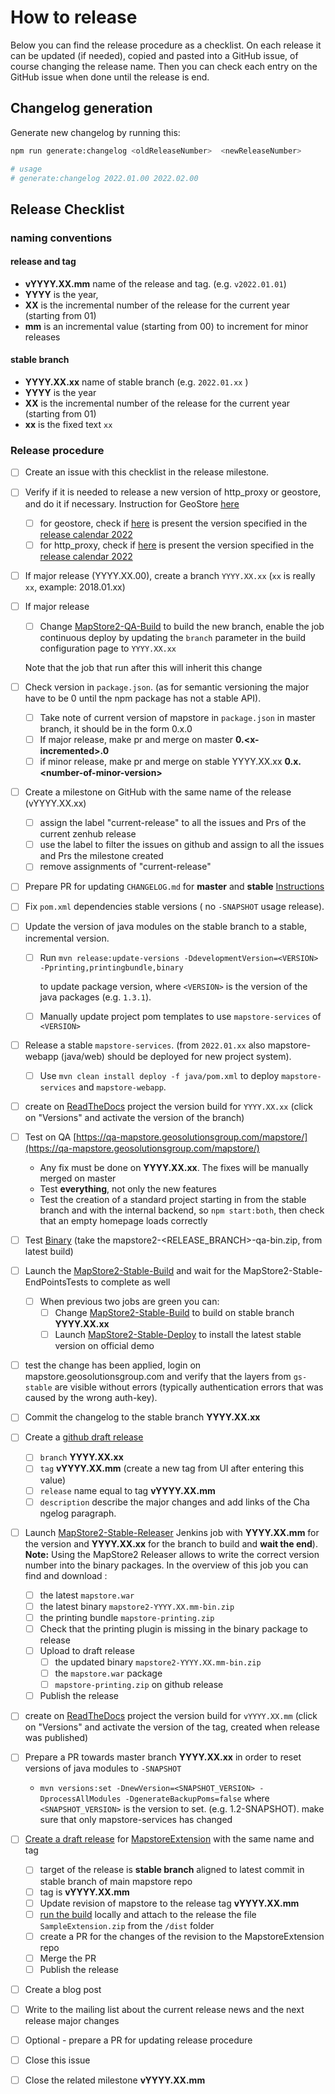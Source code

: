 # How to release

Below you can find the release procedure as a checklist. On each release it can be updated (if needed), copied and pasted into a GitHub issue, of course changing the release name.
Then you can check each entry on the GitHub issue when done until the release is end.

## Changelog generation

Generate new changelog by running this:

```sh
npm run generate:changelog <oldReleaseNumber>  <newReleaseNumber>

# usage
# generate:changelog 2022.01.00 2022.02.00
```

## Release Checklist

### naming conventions

#### release and tag

- **vYYYY.XX.mm** name of the release and tag. (e.g. `v2022.01.01`)
- **YYYY** is the year,
- **XX** is the incremental number of the release for the current year (starting from 01)
- **mm** is an incremental value (starting from 00) to increment for minor releases

#### stable branch

- **YYYY.XX.xx** name of stable branch (e.g. `2022.01.xx` )
- **YYYY** is the year
- **XX** is the incremental number of the release for the current year (starting from 01)
- **xx** is the fixed text `xx`

### Release procedure

- [ ] Create an issue with this checklist in the release milestone.
- [ ] Verify if it is needed to release a new version of http_proxy or geostore, and do it if necessary. Instruction for GeoStore [here](https://github.com/geosolutions-it/geostore/wiki/Release-Process)
  - [ ] for geostore, check if [here](https://maven.geo-solutions.it/it/geosolutions/geostore/geostore-webapp/) is present the version specified in the [release calendar 2022](https://github.com/geosolutions-it/MapStore2/wiki/MapStore-Releases-2022)
  - [ ] for http_proxy, check if [here](https://mvnrepository.com/artifact/proxy/http_proxy) is present the version specified in the [release calendar 2022](https://github.com/geosolutions-it/MapStore2/wiki/MapStore-Releases-2022)
- [ ] If major release (YYYY.XX.00), create a branch `YYYY.XX.xx`  (`xx` is really `xx`, example: 2018.01.xx)
- [ ] If major release
  - [ ] Change [MapStore2-QA-Build](http://build.geosolutionsgroup.com/view/MapStore/job/MapStore/view/MapStore%20QA/job/MapStore2-QA-Build/)
  to build the new branch, enable the job continuous deploy by updating the `branch` parameter in the build configuration page to `YYYY.XX.xx`
  
  Note that the job that run after this will inherit this change
- [ ] Check version in `package.json`. (as for semantic versioning the major have to be 0 until the npm package has not a stable API).
  - [ ] Take note of current version of mapstore in `package.json` in master branch, it should be in the form 0.x.0
  - [ ] If major release, make pr and merge on master **0.&lt;x-incremented&gt;.0**
  - [ ] if minor release, make pr and merge on stable YYYY.XX.xx **0.x.&lt;number-of-minor-version&gt;**
- [ ] Create a milestone on GitHub with the same name of the release (vYYYY.XX.xx)
  - [ ] assign the label "current-release" to all the issues and Prs of the current zenhub release
  - [ ] use the label to filter the issues on github and assign to all the issues and Prs the milestone created
  - [ ] remove assignments of "current-release"
- [ ] Prepare PR for updating `CHANGELOG.md` for **master** and **stable** [Instructions](https://mapstore.readthedocs.io/en/latest/developer-guide/release/#changelog-generation)
- [ ] Fix `pom.xml` dependencies stable versions ( no `-SNAPSHOT` usage release).
- [ ] Update the version of java modules on the stable branch to a stable, incremental version.
  - [ ] Run `mvn release:update-versions -DdevelopmentVersion=<VERSION> -Pprinting,printingbundle,binary`
  
    to update package version, where `<VERSION>` is the version of the java packages (e.g. `1.3.1`).
  - [ ] Manually update project pom templates to use `mapstore-services` of `<VERSION>`
- [ ] Release a stable `mapstore-services`. (from `2022.01.xx` also mapstore-webapp (java/web) should be deployed for new project system).
  - [ ] Use `mvn clean install deploy -f java/pom.xml` to deploy `mapstore-services` and `mapstore-webapp`.
- [ ] create on [ReadTheDocs](https://readthedocs.org/projects/mapstore/) project the version build for `YYYY.XX.xx` (click on "Versions" and activate the version of the branch)
- [ ] Test on QA [https://qa-mapstore.geosolutionsgroup.com/mapstore/](https://qa-mapstore.geosolutionsgroup.com/mapstore/)
  - Any fix must be done on **YYYY.XX.xx**. The fixes will be manually merged on master
  - Test **everything**, not only the new features
  - Test the creation of a standard project starting in from the stable branch and with the internal backend, so `npm start:both`, then check that an empty homepage loads correctly
- [ ] Test [Binary](http://build.geosolutionsgroup.com/view/MapStore/job/MapStore/view/MapStore%20QA/job/MapStore2-QA-Build/) (take the mapstore2-<RELEASE_BRANCH>-qa-bin.zip, from latest build)
- [ ] Launch the [MapStore2-Stable-Build](http://build.geosolutionsgroup.com/view/MapStore/job/MapStore/view/MapStore%20Stable/job/MapStore2-Stable-Build/) and wait for the MapStore2-Stable-EndPointsTests to complete as well
  - [ ] When previous two jobs are green you can:
    - [ ] Change [MapStore2-Stable-Build](http://build.geosolutionsgroup.com/view/MapStore/job/MapStore/view/MapStore%20QA/job/MapStore2-Stable-Build/) to build on stable branch **YYYY.XX.xx**
    - [ ] Launch [MapStore2-Stable-Deploy](http://build.geosolutionsgroup.com/view/MapStore/job/MapStore/view/MapStore%20Stable/job/MapStore2-Stable-Deploy/) to install the latest stable version on official demo
- [ ] test the change has been applied, login on mapstore.geosolutionsgroup.com and verify that the layers from `gs-stable` are visible without errors (typically authentication errors that was caused by the wrong auth-key).
- [ ] Commit the changelog to the stable branch **YYYY.XX.xx**
- [ ] Create a [github draft release](https://github.com/geosolutions-it/MapStore2/releases)
  - [ ] `branch` **YYYY.XX.xx**
  - [ ] `tag` **vYYYY.XX.mm** (create a new tag from UI after entering this value)
  - [ ] `release` name equal to tag **vYYYY.XX.mm**  
  - [ ] `description` describe the major changes and add links of the Cha ngelog paragraph.
- [ ] Launch [MapStore2-Stable-Releaser](http://build.geosolutionsgroup.com/view/MapStore/job/MapStore/view/MapStore%20Stable/job/MapStore2-Stable-Releaser/) Jenkins job with **YYYY.XX.mm** for the version and **YYYY.XX.xx** for the branch to build and  **wait the end**). **Note:** Using the MapStore2 Releaser allows to write the correct version number into the binary packages. In the overview of this job you can find and download :
  - [ ] the latest `mapstore.war`
  - [ ] the latest binary `mapstore2-YYYY.XX.mm-bin.zip`
  - [ ] the printing bundle `mapstore-printing.zip`
  - [ ] Check that the printing plugin is missing in the binary package to release
  - [ ] Upload to draft release
    - [ ] the updated binary `mapstore2-YYYY.XX.mm-bin.zip`
    - [ ] the `mapstore.war` package
    - [ ] `mapstore-printing.zip` on github release
  - [ ] Publish the release
- [ ] create on [ReadTheDocs](https://readthedocs.org/projects/mapstore/) project the version build for `vYYYY.XX.mm` (click on "Versions" and activate the version of the tag, created when release was published)
- [ ] Prepare a PR towards master branch **YYYY.XX.xx** in order to reset versions of java modules to `-SNAPSHOT`
  - `mvn versions:set -DnewVersion=<SNAPSHOT_VERSION> -DprocessAllModules -DgenerateBackupPoms=false`
    where `<SNAPSHOT_VERSION>` is the version to set. (e.g. 1.2-SNAPSHOT).
    make sure that only mapstore-services has changed

- [ ] [Create a draft release](https://github.com/geosolutions-it/MapStoreExtension/releases/new) for [MapstoreExtension](https://github.com/geosolutions-it/MapStoreExtension) with the same name and tag
  - [ ] target of the release is **stable branch** aligned to latest commit in stable branch of main mapstore repo
  - [ ] tag is **vYYYY.XX.mm**
  - [ ] Update revision of mapstore to the release tag **vYYYY.XX.mm**
  - [ ] [run the build](https://github.com/geosolutions-it/MapStoreExtension#build-extension) locally and attach to the release the file `SampleExtension.zip` from the `/dist` folder
  - [ ] create a PR for the changes of the revision to the MapstoreExtension repo
  - [ ] Merge the PR
  - [ ] Publish the release
- [ ] Create a blog post
- [ ] Write to the mailing list about the current release news and the next release major changes
- [ ] Optional - prepare a PR for updating release procedure
- [ ] Close this issue
- [ ] Close the related milestone **vYYYY.XX.mm**
